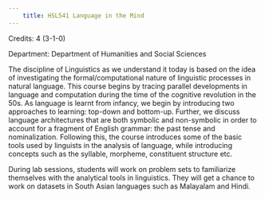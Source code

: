 ```yaml
---
    title: HSL541 Language in the Mind
---
```

Credits: 4 (3-1-0)

Department: Department of Humanities and Social Sciences

The discipline of Linguistics as we understand it today is based on the idea of investigating the formal/computational nature of linguistic processes in natural language. This course begins by tracing parallel developments in language and computation during the time of the cognitive revolution in the 50s. As language is learnt from infancy, we begin by introducing two approaches to learning: top-down and bottom-up. Further, we discuss language architectures that are both symbolic and non-symbolic in order to account for a fragment of English grammar: the past tense and nominalization. Following this, the course introduces some of the basic tools used by linguists in the analysis of language, while introducing concepts such as the syllable, morpheme, constituent structure etc.

During lab sessions, students will work on problem sets to familiarize themselves with the analytical tools in linguistics. They will get a chance to work on datasets in South Asian languages such as Malayalam and Hindi.